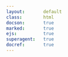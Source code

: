 ```yaml
---
layout:       default
class:        html
docson:       true
marked:       true
ejs:          true
superagent:   true
docref:       true
---
```


<div data-doc-ref='https://references.taskcluster.net/scheduler/v1/exchanges.json'></div>
